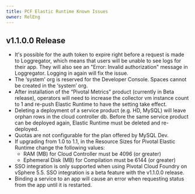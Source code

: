 ```yaml
---
title: PCF Elastic Runtime Known Issues
owner: RelEng
---
```

## v1.1.0.0 Release

* It's possible for the auth token to expire right before a request is made to Loggregator, which means that users will be unable to see logs for their app. They will also see an "Error: Invalid authorization" message in Loggregator. Logging in again will fix the issue.
* The ‘system’ org is reserved for the Developer Console. Spaces cannot be created in the ‘system’ org.
* After installation of the “Pivotal Metrics” product (currently in Beta release), operators will need to increase the collector vm instance count to 1 and re-push Elastic Runtime to have the setting take effect.
* Deleting a deployment of a service product  (e.g. HD, MySQL) will leave orphan rows in the cloud controller db. Before the same service product can be deployed again, Elastic Runtime must be deleted and re-deployed.
* Quotas are not configurable for the plan offered by MySQL Dev.
* If upgrading from 1.0 to 1.1, in the Resource Sizes for Pivotal Elastic Runtime change the following values:
	* RAM (MB) for Cloud Controller must be 4096 (or greater)
	* Ephemeral Disk (MB) for Compilation must be 6144 (or greater)
* SSO integration is only supported when using Pivotal Cloud Foundry on vSphere 5.5. SSO integration is a beta feature with the v1.1.0.0 release.
* Binding a service to an app will cause an error when requesting status from the app until it is restarted.
